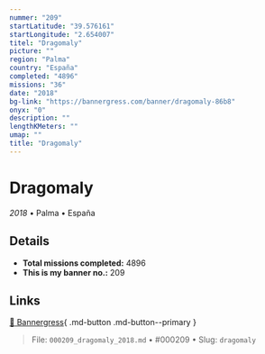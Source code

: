 ```yaml
---
nummer: "209"
startLatitude: "39.576161"
startLongitude: "2.654007"
titel: "Dragomaly"
picture: ""
region: "Palma"
country: "España"
completed: "4896"
missions: "36"
date: "2018"
bg-link: "https://bannergress.com/banner/dragomaly-86b8"
onyx: "0"
description: ""
lengthKMeters: ""
umap: ""
title: "Dragomaly"
---
```

# Dragomaly

*2018* • Palma • España



## Details


- **Total missions completed:** 4896
- **This is my banner no.:** 209




## Links
[🔗 Bannergress](https://bannergress.com/banner/dragomaly-86b8){ .md-button .md-button--primary }



> File: `000209_dragomaly_2018.md` • #000209 • Slug: `dragomaly`
